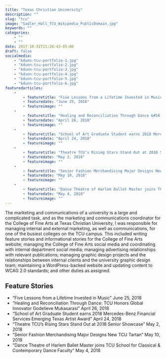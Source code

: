```yaml
---
title: "Texas Christian University"
description: ""
slug: "tcu"
image: "Sadler_Hall_TCU_Wikipedia_PublicDomain.jpg"
keywords: ""
categories: 
    - ""
    - ""
date: 2017-10-31T21:28:43-05:00
draft: false
socialmedia: 
    - "kdunn-tcu-portfolio-1.jpg"
    - "kdunn-tcu-portfolio-2.jpg"
    - "kdunn-tcu-portfolio-3.jpg"
    - "kdunn-tcu-portfolio-4.jpg"
    - "kdunn-tcu-portfolio-5.jpg"
    - "kdunn-tcu-portfolio-6.jpg"
featuredarticles:
    - 
        - featuretitle: "Five Lessons from a Lifetime Invested in Music"
        - featuredate: "June 25, 2018"
        - featureimage: ""
    - 
        - featuretitle: "Healing and Reconciliation Through Dance &#58; TCU Honors Global Innovator Godelieve Mukasarasi"
        - featuredate: "April 26, 2018"
        - featureimage: ""
    - 
        - featuretitle: "School of Art Graduate Student earns 2018 Mercedes-Benz Financial Services Emerging Texas Artist Award"
        - featuredate: "April 24, 2018"
        - featureimage: ""
    - 
        - featuretitle: "Theatre TCU’s Rising Stars Stand Out at 2018 Senior Showcase"
        - featuredate: "May 2, 2018"
        - featureimage: ""
    - 
        - featuretitle: "Senior Fashion Merchandising Major Designs New TCU Tartan"
        - featuredate: "May 10, 2018"
        - featureimage: ""
    - 
        - featuretitle: "Dance Theatre of Harlem Ballet Master joins TCU School for Classical & Contemporary Dance Faculty"
        - featuredate: "May 4, 2018"
        - featureimage: ""
---
```


The marketing and communications of a university is a large and complicated task, and as the marketing and communications coordinator for the College of Fine Arts at Texas Christian University, I was responsible for managing internal and external marketing, as well as communications, for one of the busiest colleges on the TCU campus. This included writing feature stories and informational stories for the College of Fine Arts website; managing the College of Fine Arts social media and coordinating with internal department social media; managing advertising relationships with relevant publications; managing graphic design projects and the relationships between internal clients and the university graphic design team; maintaining a WordPress-backed website and updating content to WCAG 2.0 standards; and other duties as assigned.

## Feature Stories

* “Five Lessons from a Lifetime Invested in Music” June 25, 2018
* “Healing and Reconciliation Through Dance: TCU Honors Global Innovator Godelieve Mukasarasi” April 26, 2018
* “School of Art Graduate Student earns 2018 Mercedes-Benz Financial Services Emerging Texas Artist Award” April 24, 2018
* “Theatre TCU’s Rising Stars Stand Out at 2018 Senior Showcase” May 2, 2018
* “Senior Fashion Merchandising Major Designs New TCU Tartan” May 10, 2018
* “Dance Theatre of Harlem Ballet Master joins TCU School for Classical & Contemporary Dance Faculty” May 4, 2018
